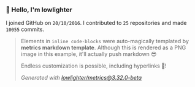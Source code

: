 ### 👋 Hello, I'm lowlighter

I joined GitHub on `20/10/2016`.
I contributed to `25` repositories and made `10055` commits.

> Elements in `inline code-blocks` were auto-magically templated by **metrics markdown template**.
> Although this is rendered as a PNG image in this example, it'll actually push markdown 😎
>
> Endless customization is possible, including hyperlinks 🎉!
>
> *Generated with [lowlighter/metrics@3.32.0-beta](https://github.com/lowlighter/metrics)*
